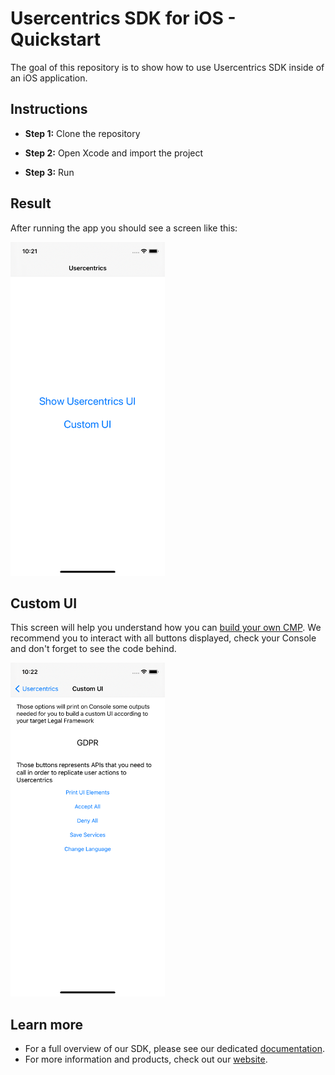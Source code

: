 # Usercentrics SDK for iOS - Quickstart

The goal of this repository is to show how to use Usercentrics SDK inside of an iOS application.

Instructions
------------

* **Step 1:** Clone the repository

* **Step 2:** Open Xcode and import the project

* **Step 3:** Run

Result
------------

After running the app you should see a screen like this:

<img src="main.png" height="534" width="247"/>

Custom UI
------------

This screen will help you understand how you can [build your own CMP](https://docs.usercentrics.com/cmp_in_app_sdk/latest/collect_consent/build_own_cmp/).
We recommend you to interact with all buttons displayed, check your Console and don't forget to see the code behind.

<img src="custom_ui.png" height="534" width="247"/>

Learn more
------------

- For a full overview of our SDK, please see our dedicated [documentation](https://docs.usercentrics.com/cmp_in_app_sdk/latest/).
- For more information and products, check out our [website](https://usercentrics.com).

